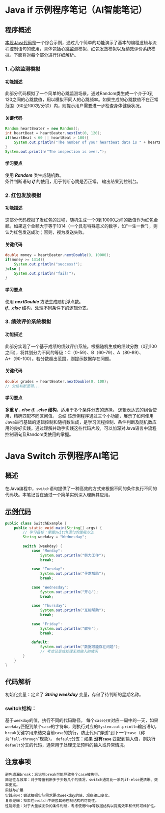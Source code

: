 # Java if 示例程序笔记（AI智能笔记）
## 程序概述
[本段Java代码](.\38-45.app_process\src\class1\summer_camping\ifDemo1.java)是一个综合示例，通过几个简单的功能演示了基本的编程逻辑与流程控制语句的使用，具体包括心跳监测模拟、红包发放模拟以及绩效评价系统模拟。下面将对每个部分进行详细解析。

### 1. 心跳监测模拟
#### 功能描述  
此部分代码模拟了一个简单的心跳监测场景，通过Random类生成一个介于0到120之间的心跳数值，用以模拟不同人的心跳频率。如果生成的心跳数值不在正常范围（60至100次/分钟）内，则提示用户需要进一步检查身体健康状况。

#### 关键代码
```java
Random heartBeater = new Random();
int heartBeat = heartBeater.nextInt(0, 120);
if(heartBeat < 60 || heartBeat > 100){
    System.out.println("The number of your heartbeat data is " + heartBeat + ". You need to check again!");
}
System.out.println("The inspection is over.");
```
#### 学习要点
使用 ***Random*** 类生成随机数。  
条件判断语句 ***if*** 的使用，用于判断心跳是否正常。
输出结果到控制台。  

### 2. 红包发放模拟
#### 功能描述
这部分代码模拟了发红包的过程，随机生成一个0到10000之间的数值作为红包金额。如果这个金额大于等于1314（一个具有特殊意义的数字，如“一生一世”），则认为红包发送成功；否则，视为发送失败。

#### 关键代码
```java
double money = heartBeater.nextDouble(0, 10000);
if(money >= 1314){
    System.out.println("success!");
}else {
    System.out.println("fail!");
}
```
#### 学习要点
使用 ***nextDouble*** 方法生成随机浮点数。  
***if...else*** 结构，处理不同条件下的逻辑分支。
### 3. 绩效评价系统模拟
#### 功能描述
此部分实现了一个基于成绩的绩效评价系统。根据随机生成的绩效分数（0到100之间），将其划分为不同的等级：C（0-59）、B（60-79）、A（80-89）、A+（90-100）。若分数超出范围，则提示数据存在问题。

#### 关键代码
```java
double grades = heartBeater.nextDouble(0, 100);
// 分级判断逻辑...
```
#### 学习要点
**多重 ***if...else if...else*** 结构**，适用于多个条件分支的选择。
逻辑表达式的组合使用，精确匹配不同区间值。
总结
该示例程序通过三个小功能，展示了如何使用Java进行基础的逻辑控制和随机数生成，是学习流程控制、条件判断及随机数应用的良好实践。通过理解并动手实践这些代码片段，可以加深对Java语言中流程控制语句及Random类使用的掌握。

# Java Switch 示例程序AI笔记

## 概述

在Java编程中，`switch`语句提供了一种高效的方式来根据不同的条件执行不同的代码块。本笔记旨在通过一个简单实例深入理解其应用。

## [示例代码](.\38-45.app_process\src\class1\summer_camping\switchDemo1.java)
```java
public class SwitchExample {
    public static void main(String[] args) {
        // 学习目标：掌握switch语句的使用方法
        String weekday = "Wednesday";
        
        switch (weekday) {
            case "Monday":
                System.out.println("努力工作");
                break;
                
            case "Tuesday":
                System.out.println("寻求帮助");
                break;
                
            case "Wednesday":
                System.out.println("开心");
                break;
                
            case "Thursday":
                System.out.println("互相帮助");
                break;
                
            case "Friday":
                System.out.println("散步");
                break;
                
            default:
                System.out.println("数据可能存在问题");
                // 考虑记录或处理无效输入的情况
        }
    }
}
```
## 代码解析
初始化变量：定义了 ***String weekday*** 变量，存储了待判断的星期名称。
### switch结构：
基于``weekday``的值，执行不同的代码路径。
每个``case分支``对应一周中的一天，如果``weekday``匹配到某个``case``的字符串，则执行对应的``System.out.println``输出语句。
``break``关键字用来结束当前``case``的执行，防止代码“穿透”到下一个``case``（称为“``fall-through``”现象）。
``default``分支：如果 **没有``case``** 匹配到输入值，则执行``default``分支的代码，通常用于处理无法预料的输入或异常情况。
## 注意事项
```case敏感性：字符串比较区分大小写。  
避免遗漏break：忘记写break可能导致多个case被执行。  
简洁性与效率：对于等值判断多于少数几个的情况，switch通常比一系列if-else更清晰、效率更高。  
实践与扩展  
实践应用：尝试根据实际需求更改weekday的值，观察输出变化。  
复杂逻辑：探索在switch中嵌套其他控制结构的可能性。  
性能考量：对于大量或复杂的条件判断，考虑使用Map等数据结构以提高效率和代码可维护性。    
```